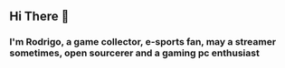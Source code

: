 ## Hi There 👋
### I'm Rodrigo, a game collector, e-sports fan, may a streamer sometimes, open sourcerer and a gaming pc enthusiast
